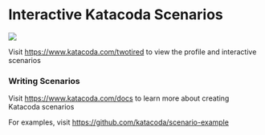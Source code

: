 # Interactive Katacoda Scenarios

[![](http://shields.katacoda.com/katacoda/twotired/count.svg)](https://www.katacoda.com/twotired "Get your profile on Katacoda.com")

Visit https://www.katacoda.com/twotired to view the profile and interactive scenarios

### Writing Scenarios
Visit https://www.katacoda.com/docs to learn more about creating Katacoda scenarios

For examples, visit https://github.com/katacoda/scenario-example
